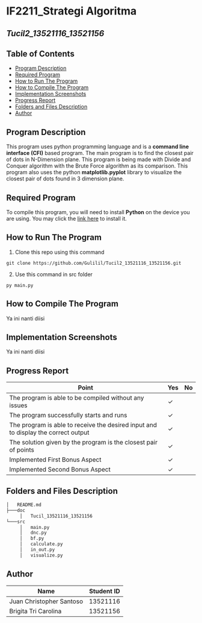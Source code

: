 # IF2211_Strategi Algoritma

## *Tucil2_13521116_13521156*

## **Table of Contents**
* [Program Description](#program-description)
* [Required Program](#required-program)
* [How to Run The Program](#how-to-run-the-program)
* [How to Compile The Program](#how-to-compile-the-program)
* [Implementation Screenshots](#implementation-screenshots)
* [Progress Report](#progress-report)
* [Folders and Files Description](#folders-and-files-description)
* [Author](#author)

## **Program Description**
This program uses python programming language and is a **command line interface (CFI)** based program. The main program is to find the closest pair of dots in N-Dimension plane. This program is being made with Divide and Conquer algorithm with the Brute Force algorithm as its comparison. This program also uses the python **matplotlib.pyplot** library to visualize the closest pair of dots found in 3 dimension plane.   

## **Required Program**
To compile this program, you will need to install **Python** on the device you are using. You may click the [link here](#https://www.python.org/downloads/) to install it.

## **How to Run The Program**
1. Clone this repo using this command
```
git clone https://github.com/Gulilil/Tucil2_13521116_13521156.git
```
2. Use this command in src folder
```
py main.py
```

## **How to Compile The Program**
Ya ini nanti diisi

## **Implementation Screenshots**
Ya ini nanti diisi

## **Progress Report**

| Point | Yes | No |
|-----|-----|------|
|The program is able to be compiled without any issues| &check; |    |
|The program successfully starts and runs | &check; |  |
|The program is able to receive the desired input and to display the correct output | &check; |  |
|The solution given by the program is the closest pair of points| &check; |  |
| Implemented First Bonus Aspect| &check; |  |
| Implemented Second Bonus Aspect | &check; |  |


## **Folders and Files Description**
```bash
│   README.md
├───doc
     │   Tucil_13521116_13521156
└───src
     │   main.py
     │   dnc.py
     │   bf.py
     │   calculate.py
     │   in_out.py
     │   visualize.py
```

## **Author**
| Name | Student ID |
|-------|------------|
| Juan Christopher Santoso | 13521116|
| Brigita Tri Carolina | 13521156 |



